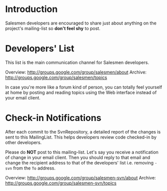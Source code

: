 # Introduction #

Salesmen developers are encouraged to share just about anything on the project's mailing-list so **don't feel shy** to post.

# Developers' List #

This list is the main communication channel for Salesmen developers.

Overview: http://groups.google.com/group/salesmen/about
Archive: http://groups.google.com/group/salesmen/topics

In case you're more like a forum kind of person, you can totally feel yourself at home by posting and reading topics using the Web interface instead of your email client.

# Check-in Notifications #

After each commit to the SvnRepository, a detailed report of the changes is sent to this MailingList. This helps developers review code checked-in by other developers.

Please do **NOT** post to this mailing-list. Let's say you receive a notification of change in your email client. Then you should reply to that email and change the recipient address to that of the developers' list i.e. removing `-svn` from the `To` address.

Overview: http://groups.google.com/group/salesmen-svn/about
Archive: http://groups.google.com/group/salesmen-svn/topics